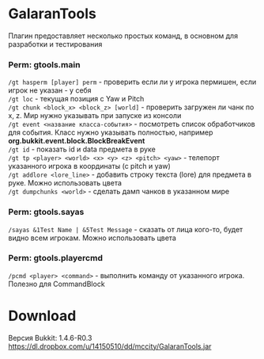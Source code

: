 GalaranTools
============

Плагин предоставляет несколько простых команд, в основном для разработки и тестирования

### Perm: gtools.main
`/gt hasperm [player] perm` - проверить если ли у игрока пермишен, если игрок не указан - у себя  
`/gt loc` - текущая позиция с Yaw и Pitch  
`/gt chunk <block_x> <block_z> [world]` - проверить загружен ли чанк по x, z. Мир нужно указывать при запуске из консоли  
`/gt event <название класса-события>` - посмотреть список обработчиков для события. Класс нужно указывать полностью, например **org.bukkit.event.block.BlockBreakEvent**  
`/gt id` - показать id и data предмета в руке  
`/gt tp <player> <world> <x> <y> <z> <pitch> <yaw>` - телепорт указанного игрока в координаты (с pitch и yaw)  
`/gt addlore <lore_line>` - добавить строку текста (lore) для предмета в руке. Можно использовать цвета  
`/gt dumpchunks <world>` - сделать дамп чанков в указанном мире  

### Perm: gtools.sayas
`/sayas &1Test Name | &5Test Message` - сказать от лица кого-то, будет видно всем игрокам. Можно использовать цвета  

### Perm: gtools.playercmd
`/pcmd <player> <command>` - выполнить команду от указанного игрока. Полезно для CommandBlock  

Download
========

Версия Bukkit: 1.4.6-R0.3  
https://dl.dropbox.com/u/14150510/dd/mccity/GalaranTools.jar